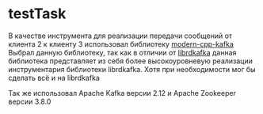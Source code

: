 # testTask

В качестве инструмента для реализации передачи сообщений от клиента 2 к клиенту 3 использовал библиотеку [modern-cpp-kafka](https://github.com/morganstanley/modern-cpp-kafka)
Выбрал данную библиотеку, так как в отличии от [librdkafka](https://github.com/edenhill/librdkafka) данная библиотека представляет из себя более высокоуровневую реализации инструментария библиотеки librdkafka. Хотя при необходимости мог бы сделать всё и на librdkafka

Так же использовал Apache Kafka версии 2.12 и Apache Zookeeper версии 3.8.0
